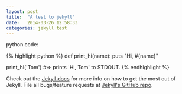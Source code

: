 ```yaml
---
layout: post
title:  "A test to jekyll"
date:   2014-03-26 12:58:33
categories: jekyll test
---
```


python code:

{% highlight python %}
def print_hi(name):
  puts "Hi, #{name}"

print_hi('Tom')
#=> prints 'Hi, Tom' to STDOUT.
{% endhighlight %}

Check out the [Jekyll docs][jekyll] for more info on how to get the most out of Jekyll. File all bugs/feature requests at [Jekyll's GitHub repo][jekyll-gh].

[jekyll-gh]: https://github.com/mojombo/jekyll
[jekyll]:    http://jekyllrb.com
